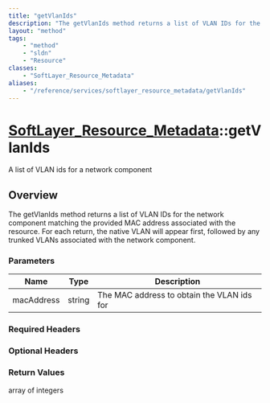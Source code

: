 ```yaml
---
title: "getVlanIds"
description: "The getVlanIds method returns a list of VLAN IDs for the network component matching the provided MAC address associated... "
layout: "method"
tags:
    - "method"
    - "sldn"
    - "Resource"
classes:
    - "SoftLayer_Resource_Metadata"
aliases:
    - "/reference/services/softlayer_resource_metadata/getVlanIds"
---
```

# [SoftLayer_Resource_Metadata](/reference/services/SoftLayer_Resource_Metadata)::getVlanIds

A list of VLAN ids for a network component


## Overview 
The getVlanIds method returns a list of VLAN IDs for the network component matching the provided MAC address associated with the resource. For each return, the native VLAN will appear first, followed by any trunked VLANs associated with the network component. 

### Parameters 
|Name | Type | Description |
| --- | --- | --- |
|macAddress| string| The MAC address to obtain the VLAN ids for|


### Required Headers

### Optional Headers

### Return Values
array of integers

